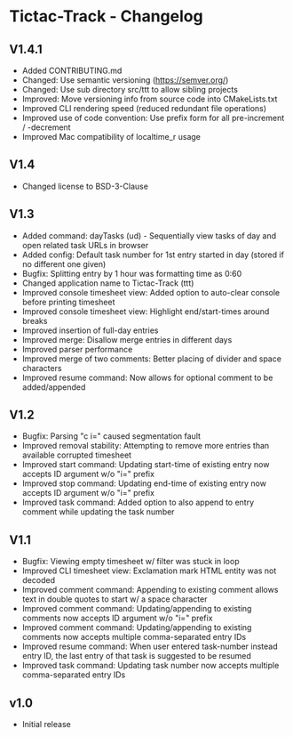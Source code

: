 Tictac-Track - Changelog
========================

V1.4.1
-------
* Added CONTRIBUTING.md
* Changed: Use semantic versioning (https://semver.org/)
* Changed: Use sub directory src/ttt to allow sibling projects
* Improved: Move versioning info from source code into CMakeLists.txt
* Improved CLI rendering speed (reduced redundant file operations)
* Improved use of code convention: Use prefix form for all pre-increment / -decrement
* Improved Mac compatibility of localtime_r usage

V1.4 
----
* Changed license to BSD-3-Clause

V1.3
----
* Added command: dayTasks (ud) - Sequentially view tasks of day and open related task URLs in browser
* Added config: Default task number for 1st entry started in day (stored if no different one given) 
* Bugfix: Splitting entry by 1 hour was formatting time as 0:60
* Changed application name to Tictac-Track (ttt)
* Improved console timesheet view: Added option to auto-clear console before printing timesheet
* Improved console timesheet view: Highlight end/start-times around breaks
* Improved insertion of full-day entries
* Improved merge: Disallow merge entries in different days
* Improved parser performance
* Improved merge of two comments: Better placing of divider and space characters
* Improved resume command: Now allows for optional comment to be added/appended

V1.2
----
* Bugfix: Parsing "c i=<number>" caused segmentation fault
* Improved removal stability: Attempting to remove more entries than available corrupted timesheet
* Improved start command: Updating start-time of existing entry now accepts ID argument w/o "i=" prefix
* Improved stop command: Updating end-time of existing entry now accepts ID argument w/o "i=" prefix
* Improved task command: Added option to also append to entry comment while updating the task number 

V1.1
----
* Bugfix: Viewing empty timesheet w/ filter was stuck in loop
* Improved CLI timesheet view: Exclamation mark HTML entity was not decoded 
* Improved comment command: Appending to existing comment allows text in double quotes to start w/ a space character
* Improved comment command: Updating/appending to existing comments now accepts ID argument w/o "i=" prefix
* Improved comment command: Updating/appending to existing comments now accepts multiple comma-separated entry IDs 
* Improved resume command: When user entered task-number instead entry ID, the last entry of that task is suggested to be resumed
* Improved task command: Updating task number now accepts multiple comma-separated entry IDs 

v1.0
----
* Initial release
